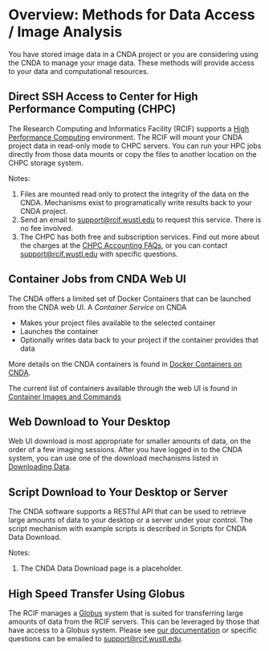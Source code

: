 # Overview: Methods for Data Access / Image Analysis

You have stored image data in a CNDA project or you are considering using the CNDA to manage your image data.
These methods will provide access to your data and computational resources.

## Direct SSH Access to Center for High Performance Computing (CHPC)
The Research Computing and Informatics Facility (RCIF) supports a [High Performance Computing](https://www.mir.wustl.edu/research/core-resources/research-computing-and-informatics-facility/services-equipment/) environment.
The RCIF will mount your CNDA project data in read-only mode to CHPC servers.
You can run your HPC jobs directly from those data mounts or copy the files
to another location on the CHPC storage system.

Notes:
1. Files are mounted read only to protect the integrity of the data on the CNDA. Mechanisms exist to programatically write results back to your CNDA project.
2. Send an email to support@rcif.wustl.edu to request this service. There is no fee involved.
3. The CHPC has both free and subscription services.
Find out more about the charges at the [CHPC Accounting FAQs](https://docs.chpc.wustl.edu/rates/), or you can contact support@rcif.wustl.edu with specific questions.

## Container Jobs from CNDA Web UI
The CNDA offers a limited set of Docker Containers that can be launched
from the CNDA web UI.
A *Container Service* on CNDA
 * Makes your project files available to the selected container
 * Launches the container
 * Optionally writes data back to your project if the container provides that data

More details on the CNDA containers is found in [Docker Containers on CNDA](../CNDA_User_Guide_and_Tutorials/Docker_Containers_on_CNDA/Docker_Containers_on_CNDA.md).

The current list of containers available through the web UI is found in [Container Images and Commands](../Containers/Images_and_Commands.md)

## Web Download to Your Desktop
Web UI download is most appropriate for smaller amounts of data, on the order of a few imaging sessions.
After you have logged in to the CNDA system, you can use one of the download mechanisms listed in [Downloading Data](../CNDA_User_Guide_and_Tutorials/Downloading_Data/Downloading_Data.md).

## Script Download to Your Desktop or Server
The CNDA software supports a RESTful API that can be used to retrieve
large amounts of data to your desktop or a server under your control.
The script mechanism with example scripts is described in Scripts for CNDA Data Download.

Notes:
1. The CNDA Data Download page is a placeholder.

## High Speed Transfer Using Globus
The RCIF manages a [Globus](https://www.globus.org/data-transfer) system that
is suited for transferring large amounts of data from the RCIF servers.
This can be leveraged by those that have access to a Globus system.
Please see [our documentation](https://docs.chpc.wustl.edu/getting-started/globus/) or specific questions can be emailed to support@rcif.wustl.edu.

